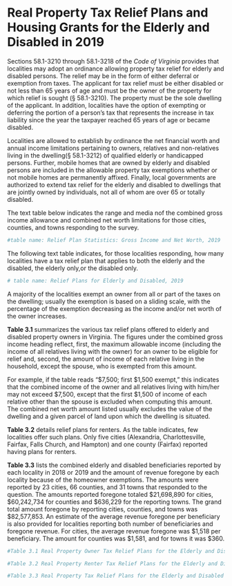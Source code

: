 # Real Property Tax Relief Plans and Housing Grants for the Elderly and Disabled in 2019

Sections 58.1-3210 through 58.1-3218 of the *Code of Virginia* provides that localities may adopt an ordinance allowing property tax relief for elderly and disabled persons. The relief may be in the form of either deferral or exemption from taxes. The applicant for tax relief must be either disabled or not less than 65 years of age and must be the owner of the property for which relief is sought (§ 58.1-3210). The property must be the sole dwelling of the applicant. In addition, localities have the option of exempting or deferring the portion of a person’s tax that represents the increase in tax liability since the year the taxpayer reached 65 years of age or became disabled. 

Localities are allowed to establish by ordinance the net financial worth and annual income limitations pertaining to
owners, relatives and non-relatives living in the dwelling(§ 58.1-3212) of qualified elderly or handicapped persons.
Further, mobile homes that are owned by elderly and disabled persons are included in the allowable property tax
exemptions whether or not mobile homes are permanently affixed. Finally, local governments are authorized to extend
tax relief for the elderly and disabled to dwellings that are jointly owned by individuals, not all of whom are over 65
or totally disabled. 

The text table below indicates the range and media nof the combined gross income allowance and combined
net worth limitations for those cities, counties, and towns responding to the survey. 


```r
#table name: Relief Plan Statistics: Gross Income and Net Worth, 2019
```

The following text table indicates, for those localities responding, how many localities have a tax relief plan that
applies to both the elderly and the disabled, the elderly only,or the disabled only. 


```r
# table name: Relief Plans for Elderly and Disabled, 2019
```

A majority of the localities exempt an owner from all or part of the taxes on the dwelling; usually the exemption is based on a sliding scale, with the percentage of the exemption decreasing as the income and/or net worth of the owner increases.

**Table 3.1** summarizes the various tax relief plans offered to elderly and disabled property owners in Virginia.
The figures under the combined gross income heading reflect, first, the maximum allowable income (including the
income of all relatives living with the owner) for an owner to be eligible for relief and, second, the amount of income
of each relative living in the household, except the spouse, who is exempted from this amount. 

For example, if the table reads “$7,500; first $1,500 exempt,” this indicates that the combined income of the
owner and all relatives living with him/her may not exceed $7,500, except that the first $1,500 of income of each relative other than the spouse is excluded when computing this amount. The combined net worth amount listed usually
excludes the value of the dwelling and a given parcel of land upon which the dwelling is situated. 

**Table 3.2** details relief plans for renters. As the table indicates, few localities offer such plans. Only five cities
(Alexandria, Charlottesville, Fairfax, Falls Church, and Hampton) and one county (Fairfax) reported having plans
for renters.

**Table 3.3** lists the combined elderly and disabled beneficiaries reported by each locality in 2018 or 2019 and
the amount of revenue foregone by each locality because of the homeowner exemptions. The amounts were reported
by 23 cities, 66 counties, and 31 towns that responded to the question. The amounts reported foregone totaled $21,698,890
for cities, $60,242,734 for counties and $636,229 for the reporting towns. The grand total amount foregone by
reporting cities, counties, and towns was $82,577,853. An estimate of the average revenue foregone per beneficiary
is also provided for localities reporting both number of beneficiaries and foregone revenue. For cities, the average
revenue foregone was $1,518 per beneficiary. The amount for counties was $1,581, and for towns it was $360. 


```r
#Table 3.1 Real Property Owner Tax Relief Plans for the Elderly and Disabled, 2019

#Table 3.2 Real Property Renter Tax Relief Plans for the Elderly and Disabled, 2019

#Table 3.3 Real Property Tax Relief Plans for the Elderly and Disabled Homeowners: Number of Beneficiaries and Foregone Tax Revenue, 2018 or 2019
```
